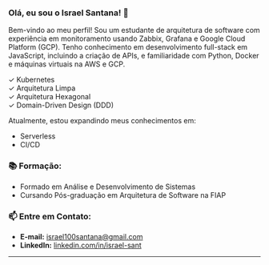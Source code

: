 ### Olá, eu sou o Israel Santana! 👋

Bem-vindo ao meu perfil! Sou um estudante de arquitetura de software com experiência em monitoramento usando Zabbix, Grafana e Google Cloud Platform (GCP). Tenho conhecimento em desenvolvimento full-stack em JavaScript, incluindo a criação de APIs, e familiaridade com Python, Docker e máquinas virtuais na AWS e GCP.

✓ Kubernetes  
✓ Arquitetura Limpa  
✓ Arquitetura Hexagonal  
✓ Domain-Driven Design (DDD)

Atualmente, estou expandindo meus conhecimentos em:

- Serverless
- CI/CD

### 📚 Formação:

- Formado em Análise e Desenvolvimento de Sistemas
- Cursando Pós-graduação em Arquitetura de Software na FIAP

### 📫 Entre em Contato:

- **E-mail:** israel100santana@gmail.com
- **LinkedIn:** [linkedin.com/in/israel-sant](https://www.linkedin.com/in/israel-sant)


  
---


